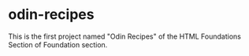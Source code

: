 # odin-recipes

This is the first project named "Odin Recipes" of the HTML Foundations Section of Foundation section.